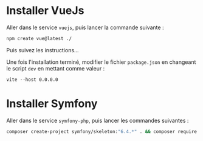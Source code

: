 # Installer VueJs

Aller dans le service `vuejs`, puis lancer la commande suivante :

```bash
npm create vue@latest ./
```

Puis suivez les instructions...

Une fois l'installation terminé, modifier le fichier `package.json` en changeant le script `dev` en mettant comme valeur :

```text
vite --host 0.0.0.0
```

# Installer Symfony

Aller dans le service `symfony-php`, puis lancer les commandes suivantes :

```bash
composer create-project symfony/skeleton:"6.4.*" . && composer require webapp
```
